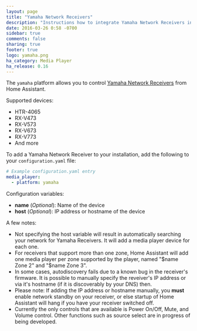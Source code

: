 ```yaml
---
layout: page
title: "Yamaha Network Receivers"
description: "Instructions how to integrate Yamaha Network Receivers into Home Assistant."
date: 2016-03-26 0:58 -0700
sidebar: true
comments: false
sharing: true
footer: true
logo: yamaha.png
ha_category: Media Player
ha_release: 0.16
---
```


The `yamaha` platform allows you to control [Yamaha Network Receivers](http://usa.yamaha.com/products/audio-visual/av-receivers-amps/rx) from Home Assistant.

Supported devices:

- HTR-4065
- RX-V473
- RX-V573
- RX-V673
- RX-V773
- And more

To add a Yamaha Network Receiver to your installation, add the following to your `configuration.yaml` file:

```yaml
# Example configuration.yaml entry
media_player:
  - platform: yamaha
```
Configuration variables:

- **name** (*Optional*): Name of the device
- **host** (*Optional*): IP address or hostname of the device

A few notes:

- Not specifying the host variable will result in automatically
  searching your network for Yamaha Receivers.  It will add a media
  player device for each one.
- For receivers that support more than one zone, Home Assistant will add
  one media player per zone supported by the player, named "$name Zone
  2" and "$name Zone 3".
- In some cases, autodiscovery fails due to a known bug in the
  receiver's firmware. It is possible to manually specify the
  reveiver's IP address or via it's hostname (if it is discoverably by
  your DNS) then.
- Please note: If adding the IP address or hostname manually, you
  **must** enable network standby on your receiver, or else startup of
  Home Assistant will hang if you have your receiver switched off.
- Currently the only controls that are available is Power On/Off,
  Mute, and Volume control. Other functions such as source select are
  in progress of being developed.
